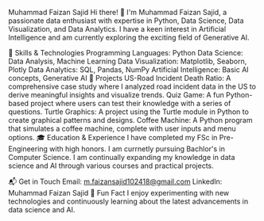 Muhammad Faizan Sajid
Hi there! 👋
I'm Muhammad Faizan Sajid, a passionate data enthusiast with expertise in Python, Data Science, Data Visualization, and Data Analytics. I have a keen interest in Artificial Intelligence and am currently exploring the exciting field of Generative AI.

🔧 Skills & Technologies
Programming Languages: Python
Data Science: Data Analysis, Machine Learning
Data Visualization: Matplotlib, Seaborn, Plotly
Data Analytics: SQL, Pandas, NumPy
Artificial Intelligence: Basic AI concepts, Generative AI
🌟 Projects
US-Road Incident Death Ratio: A comprehensive case study where I analyzed road incident data in the US to derive meaningful insights and visualize trends.
Quiz Game: A fun Python-based project where users can test their knowledge with a series of questions.
Turtle Graphics: A project using the Turtle module in Python to create graphical patterns and designs.
Coffee Machine: A Python program that simulates a coffee machine, complete with user inputs and menu options.
🎓 Education & Experience
I have completed my FSc in Pre-Engineering with high honors.
I am currnetly pursuing Bachlor's in Computer Science.
I am continually expanding my knowledge in data science and AI through various courses and practical projects.

📬 Get in Touch
Email: m.faizansajid102418@gmail.com
LinkedIn: Muhammad Faizan Sajid
🎉 Fun Fact
I enjoy experimenting with new technologies and continuously learning about the latest advancements in data science and AI.
<!---
faizan102418/faizan102418 is a ✨ special ✨ repository because its `README.md` (this file) appears on your GitHub profile.
You can click the Preview link to take a look at your changes.
--->
